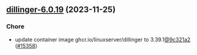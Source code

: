 

## [dillinger-6.0.19](https://github.com/truecharts/charts/compare/dillinger-6.0.18...dillinger-6.0.19) (2023-11-25)

### Chore

- update container image ghcr.io/linuxserver/dillinger to 3.39.1[@9c321a2](https://github.com/9c321a2) ([#15358](https://github.com/truecharts/charts/issues/15358))
  
  
